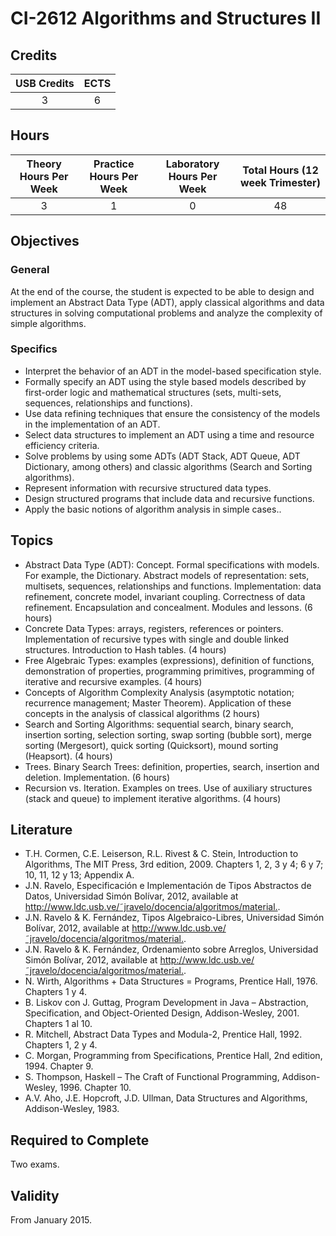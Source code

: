 # CI-2612 Algorithms and Structures II

## Credits

| USB Credits | ECTS |
|:-----------:|:----:|
|      3      |   6  |

## Hours

| Theory Hours Per Week | Practice Hours Per Week | Laboratory Hours Per Week | Total Hours (12 week Trimester) |
|:---------------------:|:-----------------------:|:-------------------------:|:-------------------------------:|
|           3           |            1            |             0             |                48               |

## Objectives

### General

At the end of the course, the student is expected to be able to design and implement an Abstract Data Type (ADT), apply classical algorithms and data structures in solving computational problems and analyze the complexity of simple algorithms.

### Specifics

* Interpret the behavior of an ADT in the model-based specification style.
* Formally specify an ADT using the style based models described by first-order logic and mathematical structures (sets, multi-sets, sequences, relationships and functions).
* Use data refining techniques that ensure the consistency of the models in the implementation of an ADT.
* Select data structures to implement an ADT using a time and resource efficiency criteria.
* Solve problems by using some ADTs (ADT Stack, ADT Queue, ADT Dictionary, among others) and classic algorithms (Search and Sorting algorithms).
* Represent information with recursive structured data types.
* Design structured programs that include data and recursive functions.
* Apply the basic notions of algorithm analysis in simple cases..

## Topics

* Abstract Data Type (ADT): Concept. Formal specifications with models. For example, the Dictionary. Abstract models of representation: sets, multisets, sequences, relationships and functions. Implementation: data refinement, concrete model, invariant coupling. Correctness of data refinement. Encapsulation and concealment. Modules and
lessons. (6 hours)
* Concrete Data Types: arrays, registers, references or pointers. Implementation of recursive types with single and double linked structures. Introduction to Hash tables. (4 hours)
* Free Algebraic Types: examples (expressions), definition of functions, demonstration of properties, programming primitives, programming of iterative and recursive examples. (4 hours)
* Concepts of Algorithm Complexity Analysis (asymptotic notation; recurrence management; Master Theorem). Application of these concepts in the analysis of classical algorithms (2 hours)
* Search and Sorting Algorithms: sequential search, binary search, insertion sorting, selection sorting, swap sorting (bubble sort), merge sorting (Mergesort), quick sorting (Quicksort), mound sorting (Heapsort). (4 hours)
* Trees. Binary Search Trees: definition, properties, search, insertion and deletion. Implementation. (6 hours)
* Recursion vs. Iteration. Examples on trees. Use of auxiliary structures (stack and queue) to implement iterative algorithms. (4 hours)

## Literature

* T.H. Cormen, C.E. Leiserson, R.L. Rivest & C. Stein, Introduction to Algorithms, The MIT Press, 3rd edition, 2009. Chapters 1, 2, 3 y 4; 6 y 7; 10, 11, 12 y 13; Appendix A.
* J.N. Ravelo, Especificación e Implementación de Tipos Abstractos de Datos, Universidad Simón Bolívar, 2012, available at <http://www.ldc.usb.ve/˜jravelo/docencia/algoritmos/material.>.
* J.N. Ravelo & K. Fernández, Tipos Algebraico-Libres, Universidad Simón Bolívar, 2012,
available at <http://www.ldc.usb.ve/˜jravelo/docencia/algoritmos/material.>.
* J.N. Ravelo & K. Fernández, Ordenamiento sobre Arreglos, Universidad Simón Bolívar, 2012,
available at <http://www.ldc.usb.ve/˜jravelo/docencia/algoritmos/material.>.
* N. Wirth, Algorithms + Data Structures = Programs, Prentice Hall, 1976. Chapters 1 y 4.
* B. Liskov con J. Guttag, Program Development in Java – Abstraction, Specification, and
Object-Oriented Design, Addison-Wesley, 2001. Chapters 1 al 10.
* R. Mitchell, Abstract Data Types and Modula-2, Prentice Hall, 1992. Chapters 1, 2 y 4.
* C. Morgan, Programming from Specifications, Prentice Hall, 2nd edition, 1994. Chapter 9.
* S. Thompson, Haskell – The Craft of Functional Programming, Addison-Wesley, 1996. Chapter 10.
* A.V. Aho, J.E. Hopcroft, J.D. Ullman, Data Structures and Algorithms, Addison-Wesley, 1983.

## Required to Complete

Two exams.

## Validity

From January 2015.
